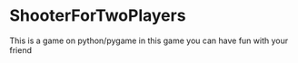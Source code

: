# ShooterForTwoPlayers
This is a game on python/pygame in this game you can have fun with your friend
